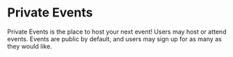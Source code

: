 # Private Events

Private Events is the place to host your next event! Users may host or attend events. Events are public by default, and users may sign up for as many as they would like.
